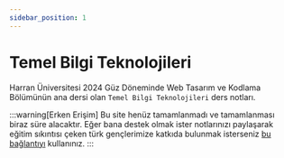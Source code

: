 ```yaml
---
sidebar_position: 1
---
```


# Temel Bilgi Teknolojileri

Harran Üniversitesi 2024 Güz Döneminde Web Tasarım ve Kodlama Bölümünün ana dersi olan `Temel Bilgi Teknolojileri` ders notları.

:::warning[Erken Erişim]
Bu site henüz tamamlanmadı ve tamamlanması biraz süre alacaktır. Eğer bana destek olmak ister notlarınızı paylaşarak eğitim sıkıntısı çeken türk gençlerimize katkıda bulunmak isterseniz [bu bağlantıyı](#) kullanınız.
:::